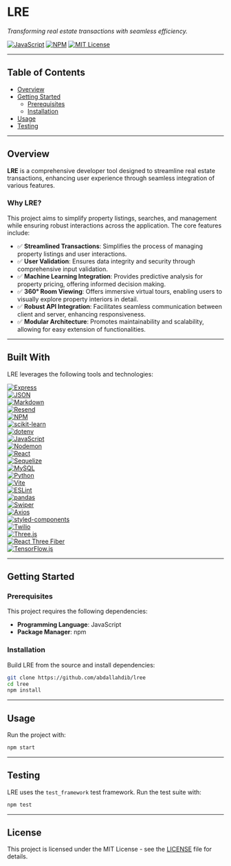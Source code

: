 # LRE

*Transforming real estate transactions with seamless efficiency.*

[![JavaScript](https://img.shields.io/badge/language-JavaScript-yellow?logo=javascript)](https://developer.mozilla.org/en-US/docs/Web/JavaScript)
[![NPM](https://img.shields.io/badge/package-npm-blue?logo=npm)](https://www.npmjs.com/)
[![MIT License](https://img.shields.io/badge/license-MIT-green.svg)](LICENSE)

---

## Table of Contents

- [Overview](#overview)
- [Getting Started](#getting-started)
  - [Prerequisites](#prerequisites)
  - [Installation](#installation)
- [Usage](#usage)
- [Testing](#testing)

---

## Overview

**LRE** is a comprehensive developer tool designed to streamline real estate transactions, enhancing user experience through seamless integration of various features.

### Why LRE?

This project aims to simplify property listings, searches, and management while ensuring robust interactions across the application. The core features include:

- ✅ **Streamlined Transactions**: Simplifies the process of managing property listings and user interactions.
- ✅ **User Validation**: Ensures data integrity and security through comprehensive input validation.
- ✅ **Machine Learning Integration**: Provides predictive analysis for property pricing, offering informed decision making.
- ✅ **360° Room Viewing**: Offers immersive virtual tours, enabling users to visually explore property interiors in detail.
- ✅ **Robust API Integration**: Facilitates seamless communication between client and server, enhancing responsiveness.
- ✅ **Modular Architecture**: Promotes maintainability and scalability, allowing for easy extension of functionalities.

---

## Built With

LRE leverages the following tools and technologies:

[![Express](https://img.shields.io/badge/Express.js-black?logo=express&logoColor=white)](https://expressjs.com/)  
[![JSON](https://img.shields.io/badge/JSON-000000?logo=json&logoColor=white)](https://www.json.org/json-en.html)  
[![Markdown](https://img.shields.io/badge/Markdown-000000?logo=markdown&logoColor=white)](https://www.markdownguide.org/)  
[![Resend](https://img.shields.io/badge/Resend-000000?logo=resend&logoColor=white)](https://resend.com/)  
[![NPM](https://img.shields.io/badge/npm-CB3837?logo=npm&logoColor=white)](https://www.npmjs.com/)  
[![scikit-learn](https://img.shields.io/badge/scikit--learn-F7931E?logo=scikit-learn&logoColor=white)](https://scikit-learn.org/)  
[![dotenv](https://img.shields.io/badge/.ENV-ECD53F?logo=dotenv&logoColor=black)](https://github.com/motdotla/dotenv)  
[![JavaScript](https://img.shields.io/badge/JavaScript-F7DF1E?logo=javascript&logoColor=black)](https://developer.mozilla.org/en-US/docs/Web/JavaScript)  
[![Nodemon](https://img.shields.io/badge/Nodemon-76D04B?logo=nodemon&logoColor=white)](https://www.npmjs.com/package/nodemon)  
[![React](https://img.shields.io/badge/React-61DAFB?logo=react&logoColor=black)](https://reactjs.org/)  
[![Sequelize](https://img.shields.io/badge/Sequelize-03AFEF?logo=sequelize&logoColor=white)](https://sequelize.org/)  
[![MySQL](https://img.shields.io/badge/MySQL-4479A1?logo=mysql&logoColor=white)](https://www.mysql.com/)  
[![Python](https://img.shields.io/badge/Python-3776AB?logo=python&logoColor=white)](https://www.python.org/)  
[![Vite](https://img.shields.io/badge/Vite-646CFF?logo=vite&logoColor=white)](https://vitejs.dev/)  
[![ESLint](https://img.shields.io/badge/ESLint-4B32C3?logo=eslint&logoColor=white)](https://eslint.org/)  
[![pandas](https://img.shields.io/badge/pandas-150458?logo=pandas&logoColor=white)](https://pandas.pydata.org/)  
[![Swiper](https://img.shields.io/badge/Swiper-6332F6?logo=swiper&logoColor=white)](https://swiperjs.com/)  
[![Axios](https://img.shields.io/badge/Axios-5A29E4?logo=axios&logoColor=white)](https://axios-http.com/)  
[![styled-components](https://img.shields.io/badge/styled--components-DB7093?logo=styled-components&logoColor=white)](https://styled-components.com/)  
[![Twilio](https://img.shields.io/badge/Twilio-F22F46?logo=twilio&logoColor=white)](https://www.twilio.com/)  
[![Three.js](https://img.shields.io/badge/Three.js-000000?logo=three.js&logoColor=white)](https://threejs.org/)  
[![React Three Fiber](https://img.shields.io/badge/React%20Three%20Fiber-000000?logo=react&logoColor=white)](https://docs.pmnd.rs/react-three-fiber)  
[![TensorFlow.js](https://img.shields.io/badge/TensorFlow.js-FF6F00?logo=tensorflow&logoColor=white)](https://www.tensorflow.org/js)  

---

## Getting Started

### Prerequisites

This project requires the following dependencies:

- **Programming Language**: JavaScript  
- **Package Manager**: npm

### Installation

Build LRE from the source and install dependencies:

```bash
git clone https://github.com/abdallahdib/lree
cd lree
npm install
```

---

## Usage

Run the project with:

```bash
npm start
```

---

## Testing

LRE uses the `test_framework` test framework. Run the test suite with:

```bash
npm test
```

---

## License

This project is licensed under the MIT License - see the [LICENSE](LICENSE) file for details.
